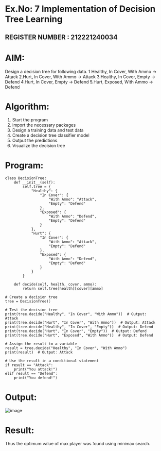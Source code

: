 # Ex.No: 7 Implementation of Decision Tree Learning 
## REGISTER NUMBER : 212221240034
# AIM:
Design a decision tree for following data. 
1 Healthy, In Cover, With Ammo -> Attack
2.Hurt, In Cover, With Ammo -> Attack
3.Healthy, In Cover, Empty -> Defend
4.Hurt, In Cover, Empty -> Defend
5.Hurt, Exposed, With Ammo -> Defend
# Algorithm:
1. Start the program
2. import the necessary packages 
3. Design a training data and test data 
4. Create a decision tree classifier model
5. Output the predictions 
6. Visualize the decision tree 
# Program:
```
class DecisionTree:
    def __init__(self):
        self.tree = {
            "Healthy": {
                "In Cover": {
                    "With Ammo": "Attack",
                    "Empty": "Defend"
                },
                "Exposed": {
                    "With Ammo": "Defend",
                    "Empty": "Defend"
                }
            },
            "Hurt": {
                "In Cover": {
                    "With Ammo": "Attack",
                    "Empty": "Defend"
                },
                "Exposed": {
                    "With Ammo": "Defend",
                    "Empty": "Defend"
                }
            }
        }

    def decide(self, health, cover, ammo):
        return self.tree[health][cover][ammo]

# Create a decision tree
tree = DecisionTree()

# Test the decision tree
print(tree.decide("Healthy", "In Cover", "With Ammo"))  # Output: Attack
print(tree.decide("Hurt", "In Cover", "With Ammo"))  # Output: Attack
print(tree.decide("Healthy", "In Cover", "Empty"))  # Output: Defend
print(tree.decide("Hurt", "In Cover", "Empty"))  # Output: Defend
print(tree.decide("Hurt", "Exposed", "With Ammo"))  # Output: Defend

# Assign the result to a variable
result = tree.decide("Healthy", "In Cover", "With Ammo")
print(result)  # Output: Attack

# Use the result in a conditional statement
if result == "Attack":
    print("You attack!")
elif result == "Defend":
    print("You defend!")
```
# Output:
![image](https://github.com/user-attachments/assets/54435a65-cca3-45be-9e0a-65713a5a2555)

# Result:
Thus the optimum value of max player was found using minimax search.
